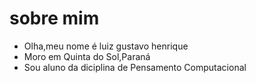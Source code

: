 # sobre mim
- Olha,meu nome é luiz gustavo henrique
- Moro em Quinta do Sol,Paraná
- Sou aluno da diciplina de Pensamento Computacional
